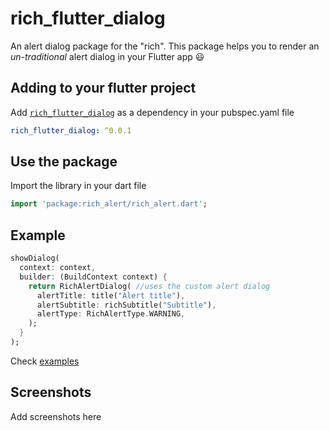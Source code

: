 # rich_flutter_dialog
An alert dialog package for the "rich". This package helps you to render an _un-traditional_ alert dialog in your Flutter app :smiley:

## Adding to your flutter project
Add [`rich_flutter_dialog`](https://pub.dartlang.org) as a dependency in your pubspec.yaml file
``` yaml
rich_flutter_dialog: ^0.0.1
```

## Use the package
Import the library in your dart file
``` dart
import 'package:rich_alert/rich_alert.dart';
```

## Example
``` dart
showDialog(
  context: context,
  builder: (BuildContext context) {
    return RichAlertDialog( //uses the custom alert dialog
      alertTitle: title("Alert title"),
      alertSubtitle: richSubtitle("Subtitle"),
      alertType: RichAlertType.WARNING,      
    );
  }
);
```
Check [examples](https://github.com/thedejifab/rich_flutter_dialog/tree/master/example)

## Screenshots
Add screenshots here
